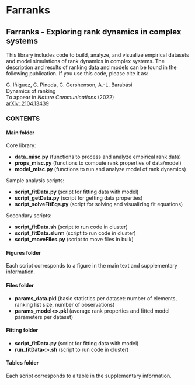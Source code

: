 # Farranks

## Farranks - Exploring rank dynamics in complex systems

This library includes code to build, analyze, and visualize empirical datasets and model simulations of rank dynamics in complex systems. The description and results of ranking data and models can be found in the following publication. If you use this code, please cite it as:

G. Iñiguez, C. Pineda, C. Gershenson, A.-L. Barabási  
Dynamics of ranking  
To appear in *Nature Communications* (2022)  
[arXiv: 2104.13439](https://arxiv.org/abs/2104.13439)


### CONTENTS

#### Main folder

Core library:
- **data_misc.py** (functions to process and analyze empirical rank data)
- **props_misc.py** (functions to compute rank properties of data/model)
- **model_misc.py** (functions to run and analyze model of rank dynamics)

Sample analysis scripts:
- **script_fitData.py** (script for fitting data with model)
- **script_getData.py** (script for getting data properties)
- **script_solveFitEqs.py** (script for solving and visualizing fit equations)

Secondary scripts:
- **script_fitData.sh** (script to run code in cluster)
- **script_fitData.slurm** (script to run code in cluster)
- **script_moveFiles.py** (script to move files in bulk)

#### Figures folder

Each script corresponds to a figure in the main text and supplementary information.

#### Files folder

- **params_data.pkl** (basic statistics per dataset: number of elements, ranking list size, number of observations)
- **params_model<>.pkl** (average rank properties and fitted model parameters per dataset)

#### Fitting folder

- **script_fitData.py** (script for fitting data with model)
- **run_fitData<>.sh** (script to run code in cluster)

#### Tables folder

Each script corresponds to a table in the supplementary information.
